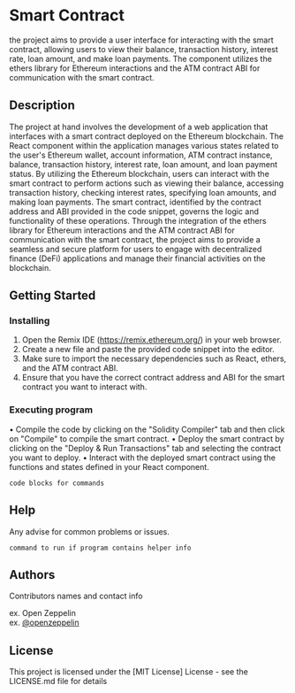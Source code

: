 # Smart Contract 

the project aims to provide a user interface for interacting with the smart contract,
allowing users to view their balance, transaction history, interest rate, loan amount, 
and make loan payments. The component utilizes the ethers library for Ethereum interactions 
and the ATM contract ABI for communication with the smart contract.

## Description

The project at hand involves the development of a web application that interfaces with a smart contract deployed on the Ethereum blockchain. 
The React component within the application manages various states related to the user's Ethereum wallet, account information, 
ATM contract instance, balance, transaction history, interest rate, loan amount, and loan payment status. By utilizing 
the Ethereum blockchain, users can interact with the smart contract to perform actions such as viewing their balance, 
accessing transaction history, checking interest rates, specifying loan amounts, and making loan payments. The smart contract, 
identified by the contract address and ABI provided in the code snippet, governs the logic and functionality of these operations. 
Through the integration of the ethers library for Ethereum interactions and the ATM contract ABI for communication with the smart contract, 
the project aims to provide a seamless and secure platform for users to engage with decentralized finance (DeFi) applications 
and manage their financial activities on the blockchain.

## Getting Started

### Installing

1. Open the Remix IDE (https://remix.ethereum.org/) in your web browser.
2. Create a new file and paste the provided code snippet into the editor.
3. Make sure to import the necessary dependencies such as React, ethers, and the ATM contract ABI.
4. Ensure that you have the correct contract address and ABI for the smart contract you want to interact with.


### Executing program

• Compile the code by clicking on the "Solidity Compiler" tab and then click on "Compile" to compile the smart contract.
• Deploy the smart contract by clicking on the "Deploy & Run Transactions" tab and selecting the contract you want to deploy.
• Interact with the deployed smart contract using the functions and states defined in your React component.
```
code blocks for commands
```

## Help

Any advise for common problems or issues.
```
command to run if program contains helper info
```

## Authors

Contributors names and contact info

ex. Open Zeppelin  
ex. [@openzeppelin](https://twitter.com/openzeppelin)


## License

This project is licensed under the [MIT License] License - see the LICENSE.md file for details
